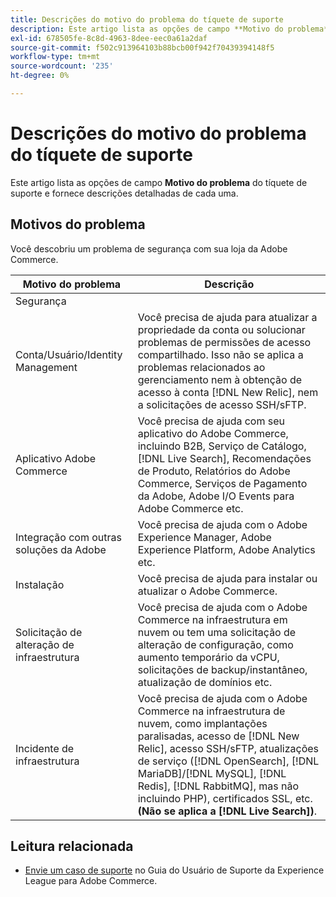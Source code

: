 ```yaml
---
title: Descrições do motivo do problema do tíquete de suporte
description: Este artigo lista as opções de campo **Motivo do problema** do tíquete de suporte e fornece descrições detalhadas de cada uma.
exl-id: 678505fe-8c8d-4963-8dee-eec0a61a2daf
source-git-commit: f502c913964103b88bcb00f942f70439394148f5
workflow-type: tm+mt
source-wordcount: '235'
ht-degree: 0%

---
```


# Descrições do motivo do problema do tíquete de suporte

Este artigo lista as opções de campo **Motivo do problema** do tíquete de suporte e fornece descrições detalhadas de cada uma.

## Motivos do problema

<table class="tg">
<thead>
  <tr>
    <th><span style="font-weight:bold;font-style:normal">Motivo do problema</span></th>
    <th><span style="font-weight:700;font-style:normal">Descrição</span></th>
  </tr>
</thead>
<tbody>
  <tr>
    <td>Segurança</td>
    Você descobriu um problema de segurança com sua loja da Adobe Commerce.</td>
  </tr>
  <tr>
    <td>Conta/Usuário/Identity Management</td>
    <td>Você precisa de ajuda para atualizar a propriedade da conta ou solucionar problemas de permissões de acesso compartilhado. Isso não se aplica a problemas relacionados ao gerenciamento nem à obtenção de acesso à conta [!DNL New Relic], nem a solicitações de acesso SSH/sFTP.</td>
  </tr>
  <tr>
    <td>Aplicativo Adobe Commerce</td>
    <td>Você precisa de ajuda com seu aplicativo do Adobe Commerce, incluindo B2B, Serviço de Catálogo, [!DNL Live Search], Recomendações de Produto, Relatórios do Adobe Commerce, Serviços de Pagamento da Adobe, Adobe I/O Events para Adobe Commerce etc.</td>
  </tr>
  <tr>
    <td>Integração com outras soluções da Adobe</td>
    <td>Você precisa de ajuda com o Adobe Experience Manager, Adobe Experience Platform, Adobe Analytics etc.</td>
  </tr>
  <tr>
    <td>Instalação</td>
    <td>Você precisa de ajuda para instalar ou atualizar o Adobe Commerce.</td>
  </tr>
  <tr>
    <td>Solicitação de alteração de infraestrutura</td>
    <td>Você precisa de ajuda com o Adobe Commerce na infraestrutura em nuvem ou tem uma solicitação de alteração de configuração, como aumento temporário da vCPU, solicitações de backup/instantâneo, atualização de domínios etc.</td>
  </tr>
  <tr>
    <td>Incidente de infraestrutura</td>
    <td>Você precisa de ajuda com o Adobe Commerce na infraestrutura de nuvem, como implantações paralisadas, acesso de [!DNL New Relic], acesso SSH/sFTP, atualizações de serviço ([!DNL OpenSearch], [!DNL MariaDB]/[!DNL MySQL], [!DNL Redis], [!DNL RabbitMQ], mas não incluindo PHP), certificados SSL, etc.<strong> (Não se aplica a [!DNL Live Search])</strong>.</td>
  </tr>  
</tbody>
</table>

## Leitura relacionada

* [Envie um caso de suporte](https://experienceleague.adobe.com/en/docs/commerce-knowledge-base/kb/help-center-guide/magento-help-center-user-guide#support-case) no Guia do Usuário de Suporte da Experience League para Adobe Commerce.
